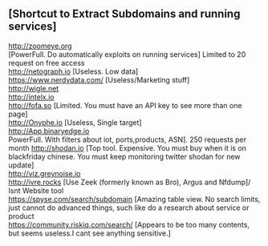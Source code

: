 [Shortcut to Extract Subdomains and running services]
---
http://zoomeye.org<br>[PowerFull. Do automatically exploits on running services] Limited to 20 request on free access<br>
http://netograph.io [Useless. Low data]<br>
https://www.nerdydata.com/ [Useless/Marketing stuff]<br>
http://wigle.net<br>
http://intelx.io<br>
http://fofa.so [Limited. You must have an API key to see more than one page]<br>
http://Onyphe.io [Useless, Single target]<br>
http://App.binaryedge.io<br> PowerFull. With filters about iot, ports,products, ASN]. 250 requests per month
http://shodan.io [Top tool. Expensive. You must buy when it is on blackfriday chinese. You must keep monitoring twitter shodan for new update]<br>
http://viz.greynoise.io<br>
http://ivre.rocks [Use  Zeek (formerly known as Bro), Argus and Nfdump]/ Isnt Website tool<br>
https://spyse.com/search/subdomain [Amazing table view. No search limits, just cannot do advanced things, such like do a research about service or product<br>
https://community.riskiq.com/search/ [Appears to be too many contents, but seems useless.I cant see anything sensitive.]<br>


